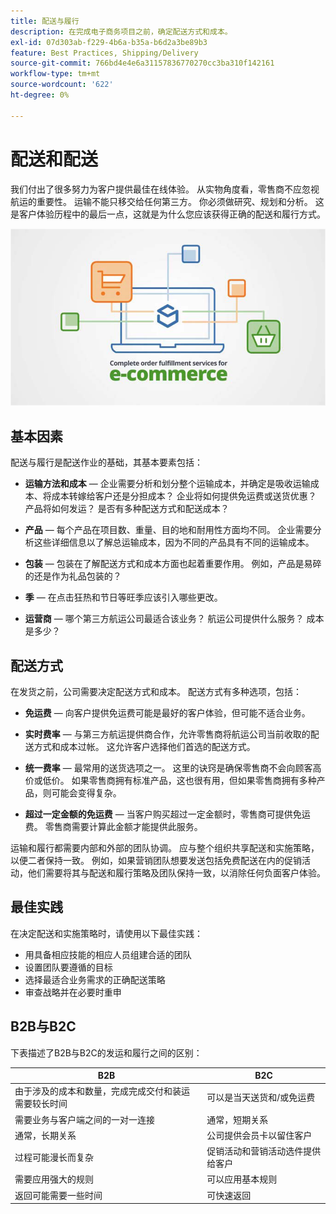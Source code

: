 ```yaml
---
title: 配送与履行
description: 在完成电子商务项目之前，确定配送方式和成本。
exl-id: 07d303ab-f229-4b6a-b35a-b6d2a3be89b3
feature: Best Practices, Shipping/Delivery
source-git-commit: 766bd4e4e6a31157836770270cc3ba310f142161
workflow-type: tm+mt
source-wordcount: '622'
ht-degree: 0%

---
```


# 配送和配送

我们付出了很多努力为客户提供最佳在线体验。 从实物角度看，零售商不应忽视航运的重要性。 运输不能只移交给任何第三方。 你必须做研究、规划和分析。 这是客户体验历程中的最后一点，这就是为什么您应该获得正确的配送和履行方式。

![送货和履行关系图](../../assets/playbooks/shipping-fulfillment.png)

## 基本因素

配送与履行是配送作业的基础，其基本要素包括：

- **运输方法和成本** — 企业需要分析和划分整个运输成本，并确定是吸收运输成本、将成本转嫁给客户还是分担成本？ 企业将如何提供免运费或送货优惠？ 产品将如何发运？ 是否有多种配送方式和配送成本？

- **产品** — 每个产品在项目数、重量、目的地和耐用性方面均不同。 企业需要分析这些详细信息以了解总运输成本，因为不同的产品具有不同的运输成本。

- **包装** — 包装在了解配送方式和成本方面也起着重要作用。 例如，产品是易碎的还是作为礼品包装的？

- **季** — 在点击狂热和节日等旺季应该引入哪些更改。

- **运营商** — 哪个第三方航运公司最适合该业务？ 航运公司提供什么服务？ 成本是多少？

## 配送方式

在发货之前，公司需要决定配送方式和成本。 配送方式有多种选项，包括：

- **免运费** — 向客户提供免运费可能是最好的客户体验，但可能不适合业务。

- **实时费率** — 与第三方航运提供商合作，允许零售商将航运公司当前收取的配送方式和成本过帐。 这允许客户选择他们首选的配送方式。

- **统一费率** — 最常用的送货选项之一。 这里的诀窍是确保零售商不会向顾客高价或低价。 如果零售商拥有标准产品，这也很有用，但如果零售商拥有多种产品，则可能会变得复杂。

- **超过一定金额的免运费** — 当客户购买超过一定金额时，零售商可提供免运费。 零售商需要计算此金额才能提供此服务。

运输和履行都需要内部和外部的团队协调。 应与整个组织共享配送和实施策略，以便二者保持一致。 例如，如果营销团队想要发送包括免费配送在内的促销活动，他们需要将其与配送和履行策略及团队保持一致，以消除任何负面客户体验。

## 最佳实践

在决定配送和实施策略时，请使用以下最佳实践：

- 用具备相应技能的相应人员组建合适的团队
- 设置团队要遵循的目标
- 选择最适合业务需求的正确配送策略
- 审查战略并在必要时重申

## B2B与B2C

下表描述了B2B与B2C的发运和履行之间的区别：

| B2B | B2C |
|----------------------------------------------------------------------------------------------|------------------------------------------------------|
| 由于涉及的成本和数量，完成完成交付和装运需要较长时间 | 可以是当天送货和/或免运费 |
| 需要业务与客户端之间的一对一连接 | 通常，短期关系 |
| 通常，长期关系 | 公司提供会员卡以留住客户 |
| 过程可能漫长而复杂 | 促销活动和营销活动选件提供给客户 |
| 需要应用强大的规则 | 可以应用基本规则 |
| 返回可能需要一些时间 | 可快速返回 |
